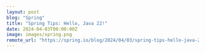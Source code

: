 ```yaml
---
layout: post
blog: "Spring"
title: "Spring Tips: Hello, Java 22!"
date: 2024-04-03T00:00:00Z
image: images/spring.png
remote_url: "https://spring.io/blog/2024/04/03/spring-tips-hello-java-22"
---
```

